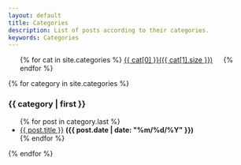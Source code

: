 ```yaml
---
layout: default
title: Categories
description: List of posts according to their categories.
keywords: Categories
---
```


<div class='tag_cloud'>
<ul>
{% for cat in site.categories %}
<a href="#{{ cat[0] }}" title="{{ cat[0] }}" rel="{{ cat[1].size }}">{{ cat[0] }}({{ cat[1].size }})</a>
<span style="display:inline-block; width: 1em;"></span>
{% endfor %}
</ul>
</div>

{% for category in site.categories %}
<h3>{{ category | first }}</h3>
<ul id="{{ category[0] }}">
{% for post in category.last %}
<li><a href="{{ post.url | prepend: site.baseurl }}">{{ post.title }}</a> <b> ({{ post.date | date: "%m/%d/%Y" }}) </b></li>
{% endfor %}
</ul>
{% endfor %}
